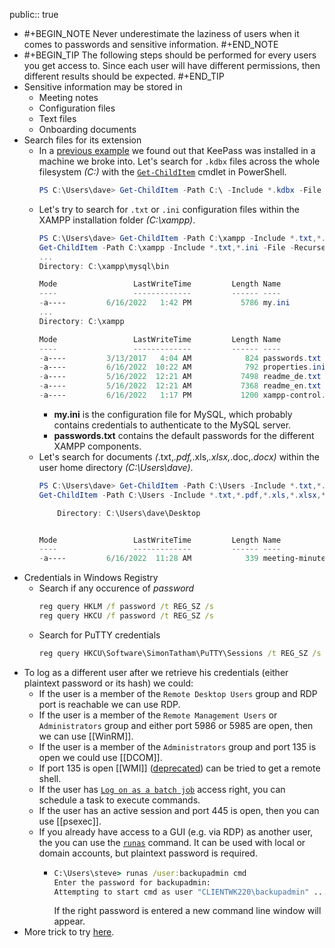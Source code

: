 public:: true

- #+BEGIN_NOTE
  Never underestimate the laziness of users when it comes to passwords and sensitive information.
  #+END_NOTE
- #+BEGIN_TIP
  The following steps should be performed for every users you get access to. Since each user will have different permissions, then different results should be expected.
  #+END_TIP
- Sensitive information may be stored in
	- Meeting notes
	- Configuration files
	- Text files
	- Onboarding documents
- Search files for its extension
	- In a [previous example](((65afa6b7-48a0-4e1e-bed6-26b11224ff1e))) we found out that KeePass was installed in a machine we broke into. Let's search for `.kdbx` files across the whole filesystem *(C:\)* with the [`Get-ChildItem`](https://learn.microsoft.com/en-us/powershell/module/microsoft.powershell.management/get-childitem?view=powershell-7.4) cmdlet in PowerShell.
	  ```powershell
	  PS C:\Users\dave> Get-ChildItem -Path C:\ -Include *.kdbx -File -Recurse -ErrorAction SilentlyContinue
	  ```
	- Let's try to search for `.txt` or `.ini` configuration files within the XAMPP installation folder *(C:\xampp)*.
	  ```powershell
	  PS C:\Users\dave> Get-ChildItem -Path C:\xampp -Include *.txt,*.ini -File -Recurse -ErrorAction SilentlyContinue
	  Get-ChildItem -Path C:\xampp -Include *.txt,*.ini -File -Recurse -ErrorAction SilentlyContinue
	  ...
	  Directory: C:\xampp\mysql\bin
	  
	  Mode                 LastWriteTime         Length Name                                               
	  ----                 -------------         ------ ----                                               
	  -a----         6/16/2022   1:42 PM           5786 my.ini
	  ...
	  Directory: C:\xampp
	  
	  Mode                 LastWriteTime         Length Name                                              
	  ----                 -------------         ------ ----                                                                 
	  -a----         3/13/2017   4:04 AM            824 passwords.txt
	  -a----         6/16/2022  10:22 AM            792 properties.ini     
	  -a----         5/16/2022  12:21 AM           7498 readme_de.txt 
	  -a----         5/16/2022  12:21 AM           7368 readme_en.txt     
	  -a----         6/16/2022   1:17 PM           1200 xampp-control.ini 
	  ```
		- **my.ini** is the configuration file for MySQL, which probably contains credentials to authenticate to the MySQL server.
		- **passwords.txt** contains the default passwords for the different XAMPP components.
	- Let's search for documents *(*.txt,*.pdf,*.xls,*.xlsx,*.doc,*.docx)* within the user home directory *(C:\Users\dave\)*.
	  ```powershell
	  PS C:\Users\dave> Get-ChildItem -Path C:\Users -Include *.txt,*.pdf,*.xls,*.xlsx,*.doc,*.docx,*.kdbx,*.kdb,*.log -File -Recurse -ErrorAction SilentlyContinue
	  Get-ChildItem -Path C:\Users -Include *.txt,*.pdf,*.xls,*.xlsx,*.doc,*.docx,*.kdbx,*.kdb,*.log -File -Recurse -ErrorAction SilentlyContinue
	  
	      Directory: C:\Users\dave\Desktop
	  
	  
	  Mode                 LastWriteTime         Length Name                                                                 
	  ----                 -------------         ------ ----                                                                 
	  -a----         6/16/2022  11:28 AM            339 meeting-minutes.txt
	  ```
- Credentials in Windows Registry
	- Search if any occurence of *password*
	  ```cmd
	  reg query HKLM /f password /t REG_SZ /s
	  reg query HKCU /f password /t REG_SZ /s
	  ```
	- Search for PuTTY credentials
	  ```cmd
	  reg query HKCU\Software\SimonTatham\PuTTY\Sessions /t REG_SZ /s
	  ```
- To log as a different user after we retrieve his credentials (either plaintext password or its hash) we could:
	- If the user is a member of the `Remote Desktop Users` group and RDP port is reachable we can use RDP.
	- If the user is a member of the `Remote Management Users` or `Administrators` group and either port 5986 or 5985 are open, then we can use [[WinRM]].
	- If the user is a member of the `Administrators` group and port 135 is open we could use [[DCOM]].
	- If port 135 is open [[WMI]] ([deprecated](((65a7a0b2-1d28-4245-9f26-d094d4c26a84)))) can be tried to get a remote shell.
	- If the user has [`Log on as a batch job`](https://learn.microsoft.com/en-us/windows/security/threat-protection/security-policy-settings/log-on-as-a-batch-job) access right, you can schedule a task to execute commands.
	- If the user has an active session and port 445 is open, then you can use [[psexec]].
	- If you already have access to a GUI (e.g. via RDP) as another user, the you can use the [`runas`](https://learn.microsoft.com/en-us/previous-versions/windows/it-pro/windows-server-2012-r2-and-2012/cc771525(v=ws.11)) command. It can be used with local or domain accounts, but plaintext password is required.
		- ```cmd
		  C:\Users\steve> runas /user:backupadmin cmd
		  Enter the password for backupadmin:
		  Attempting to start cmd as user "CLIENTWK220\backupadmin" ...
		  ```
		  If the right password is entered a new command line window will appear.
- More trick to try [here](http://michalszalkowski.com/security/windows/privilege-escalation/).